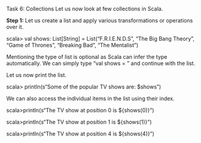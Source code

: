 Task 6: Collections
Let us now look at few collections in Scala.

**Step 1:** Let us create a list and apply various transformations or operations over it.

scala> val shows: List[String] = List(“F.R.I.E.N.D.S”, “The Big Bang Theory”, “Game of Thrones”, “Breaking Bad”, “The Mentalist”)

Mentioning the type of list is optional as Scala can infer the type automatically. We can simply type “val shows = ” and continue with the list.

Let us now print the list.

scala> println(s“Some of the popular TV shows are: $shows”)

 

We can also access the individual items in the list using their index.

scala>println(s“The TV show at position 0 is ${shows(0)}”)

scala>println(s“The TV show at position 1 is ${shows(1)}”)

scala>println(s“The TV show at position 4 is ${shows(4)}”)
 
